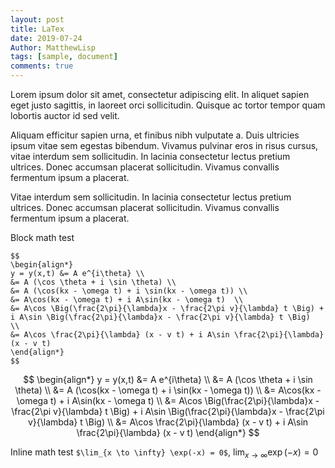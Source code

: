```yaml
---
layout: post
title: LaTex
date: 2019-07-24
Author: MatthewLisp
tags: [sample, document]
comments: true
---
```

Lorem ipsum dolor sit amet, consectetur adipiscing elit. In aliquet sapien eget justo sagittis, in laoreet orci sollicitudin. Quisque ac tortor tempor quam lobortis auctor id sed velit. 

Aliquam efficitur sapien urna, et finibus nibh vulputate a. Duis ultricies ipsum vitae sem egestas bibendum. Vivamus pulvinar eros in risus cursus, vitae interdum sem sollicitudin. In lacinia consectetur lectus pretium ultrices. Donec accumsan placerat sollicitudin. Vivamus convallis fermentum ipsum a placerat.

Vitae interdum sem sollicitudin. In lacinia consectetur lectus pretium ultrices. Donec accumsan placerat sollicitudin. Vivamus convallis fermentum ipsum a placerat.

<!-- more -->

Block math test

```
$$
\begin{align*}
y = y(x,t) &= A e^{i\theta} \\
&= A (\cos \theta + i \sin \theta) \\
&= A (\cos(kx - \omega t) + i \sin(kx - \omega t)) \\
&= A\cos(kx - \omega t) + i A\sin(kx - \omega t)  \\
&= A\cos \Big(\frac{2\pi}{\lambda}x - \frac{2\pi v}{\lambda} t \Big) + i A\sin \Big(\frac{2\pi}{\lambda}x - \frac{2\pi v}{\lambda} t \Big)  \\
&= A\cos \frac{2\pi}{\lambda} (x - v t) + i A\sin \frac{2\pi}{\lambda} (x - v t)
\end{align*}
$$

```

$$
\begin{align*}
y = y(x,t) &= A e^{i\theta} \\
&= A (\cos \theta + i \sin \theta) \\
&= A (\cos(kx - \omega t) + i \sin(kx - \omega t)) \\
&= A\cos(kx - \omega t) + i A\sin(kx - \omega t)  \\
&= A\cos \Big(\frac{2\pi}{\lambda}x - \frac{2\pi v}{\lambda} t \Big) + i A\sin \Big(\frac{2\pi}{\lambda}x - \frac{2\pi v}{\lambda} t \Big)  \\
&= A\cos \frac{2\pi}{\lambda} (x - v t) + i A\sin \frac{2\pi}{\lambda} (x - v t)
\end{align*}
$$

Inline math test `$\lim_{x \to \infty} \exp(-x) = 0$`, $\lim_{x \to \infty} \exp(-x) = 0$

